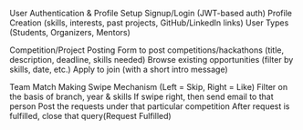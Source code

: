 User Authentication & Profile Setup Signup/Login (JWT-based auth) Profile Creation (skills, interests, past projects, GitHub/LinkedIn links) User Types (Students, Organizers, Mentors)

Competition/Project Posting Form to post competitions/hackathons (title, description, deadline, skills needed) Browse existing opportunities (filter by skills, date, etc.) Apply to join (with a short intro message)

Team Match Making Swipe Mechanism (Left = Skip, Right = Like) Filter on the basis of branch, year & skills If swipe right, then send email to that person Post the requests under that particular competition After request is fulfilled, close that query(Request Fulfilled)
